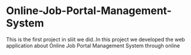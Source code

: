 # Online-Job-Portal-Management-System
This is the first project in sliit we did..In this project we developed the web application about Online Job Portal Management System through online
